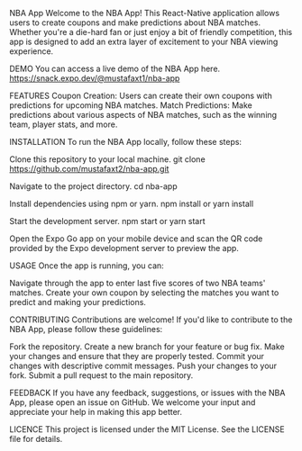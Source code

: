 NBA App
Welcome to the NBA App! This React-Native application allows users to create coupons and make predictions about NBA matches. Whether you're a die-hard fan or just enjoy a bit of friendly competition, this app is designed to add an extra layer of excitement to your NBA viewing experience.

DEMO
You can access a live demo of the NBA App here.
https://snack.expo.dev/@mustafaxt1/nba-app

FEATURES
Coupon Creation: Users can create their own coupons with predictions for upcoming NBA matches.
Match Predictions: Make predictions about various aspects of NBA matches, such as the winning team, player stats, and more.

INSTALLATION
To run the NBA App locally, follow these steps:

Clone this repository to your local machine.
git clone https://github.com/mustafaxt2/nba-app.git

Navigate to the project directory.
cd nba-app

Install dependencies using npm or yarn.
npm install
or
yarn install

Start the development server.
npm start
or
yarn start

Open the Expo Go app on your mobile device and scan the QR code provided by the Expo development server to preview the app.

USAGE
Once the app is running, you can:

Navigate through the app to enter last five scores of two NBA teams' matches.
Create your own coupon by selecting the matches you want to predict and making your predictions.

CONTRIBUTING
Contributions are welcome! If you'd like to contribute to the NBA App, please follow these guidelines:

Fork the repository.
Create a new branch for your feature or bug fix.
Make your changes and ensure that they are properly tested.
Commit your changes with descriptive commit messages.
Push your changes to your fork.
Submit a pull request to the main repository.

FEEDBACK
If you have any feedback, suggestions, or issues with the NBA App, please open an issue on GitHub. We welcome your input and appreciate your help in making this app better.

LICENCE
This project is licensed under the MIT License. See the LICENSE file for details.
